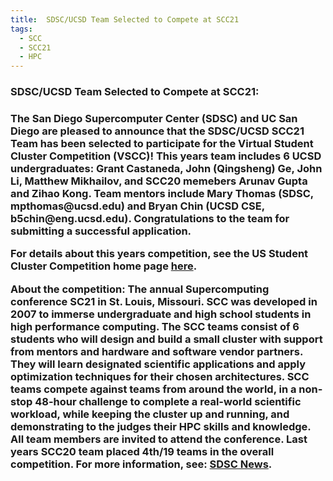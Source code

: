 ```yaml
---
title:  SDSC/UCSD Team Selected to Compete at SCC21
tags:
  - SCC
  - SCC21
  - HPC
---
```


<h3>SDSC/UCSD Team Selected to Compete at SCC21:<h3>
The San Diego Supercomputer Center (SDSC) and UC San Diego are pleased to announce that the SDSC/UCSD SCC21 Team has been selected to participate for the Virtual Student Cluster Competition (VSCC)! This years team includes 6 UCSD undergraduates: Grant	Castaneda, John (Qingsheng)	Ge, John	Li, Matthew	Mikhailov, and SCC20 memebers Arunav	Gupta and Zihao	Kong. Team mentors include Mary Thomas (SDSC, mpthomas@ucsd.edu) and Bryan Chin (UCSD CSE, b5chin@eng.ucsd.edu). Congratulations to the team for submitting a successful application.

For details about this years competition, see the US Student Cluster Competition home page <a href="https://www.studentclustercompetition.us/">here</a>.


<b>About the competition:</b> The annual Supercomputing conference SC21 in St. Louis, Missouri.  SCC was developed in 2007 to immerse undergraduate and high school students in high performance computing.  The SCC teams consist of 6 students who will design and build a small cluster with support from mentors and hardware and software vendor partners.  They will learn designated scientific applications and apply optimization techniques for their chosen architectures. SCC teams compete against teams from around the world, in a non-stop 48-hour challenge to complete a real-world scientific workload, while keeping the cluster up and running, and demonstrating to the judges their HPC skills and knowledge.  All team members are invited to attend the conference. Last years SCC20 team placed 4th/19 teams in the overall competition. For more information, see: <a href="https://www.sdsc.edu/News%20Items/PR20201130_student_cluster.html">SDSC News</a>.
